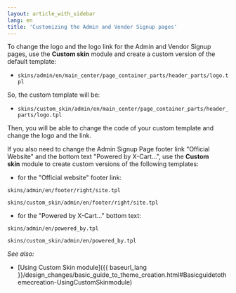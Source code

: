 ```yaml
---
layout: article_with_sidebar
lang: en
title: 'Customizing the Admin and Vendor Signup pages'
---
```

To change the logo and the logo link for the Admin and Vendor Signup pages, use the **Custom skin** module and create a custom version of the default template:

*   `skins/admin/en/main_center/page_container_parts/header_parts/logo.tpl`

So, the custom template will be:

*   `skins/custom_skin/admin/en/main_center/page_container_parts/header_parts/logo.tpl`

Then, you will be able to change the code of your custom template and change the logo and the link.

If you also need to change the Admin Signup Page footer link "Official Website" and the bottom text "Powered by X-Cart...", use the **Custom skin** module to create custom versions of the following templates:

*   for the "Official website" footer link:

`skins/admin/en/footer/right/site.tpl`

`skins/custom_skin/admin/en/footer/right/site.tpl`

*   for the "Powered by X-Cart..." bottom text:

`skins/admin/en/powered_by.tpl`

`skins/custom_skin/admin/en/powered_by.tpl`

_See also:_

*   [Using Custom Skin module]({{ baseurl_lang }}/design_changes/basic_guide_to_theme_creation.html#Basicguidetothemecreation-UsingCustomSkinmodule)